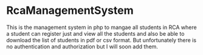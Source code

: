 # RcaManagementSystem
This is the management system in php to mangae all students in RCA where a student can register just and view all the students and also be able to download the list of students in pdf or csv format. But unfortunately there is no authentication and authorization but I will soon add them.
